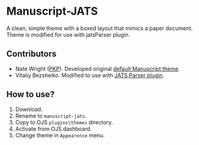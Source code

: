 # Manuscript-JATS

A clean, simple theme with a boxed layout that mimics a paper document.
Theme is modified for use with jatsParser plugin.

## Contributors

* Nate Wright ([PKP](https://pkp.sfu.ca/)). Developed original [default Manuscript theme](https://github.com/NateWr/defaultManuscript).
* Vitaliy Bezsheiko. Modified to use with [JATS Parser plugin](https://github.com/Vitaliy-1/JATSParserPlugin).

## How to use?
1. Download. 
2. Rename to `manuscript-jats`.
3. Copy to OJS `plugins\themes` directory.
4. Activate from OJS dashboard.
5. Change theme in `Appearence` menu.